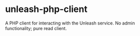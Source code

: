 # unleash-php-client
A PHP client for interacting with the Unleash service. No admin functionality; pure read client.
